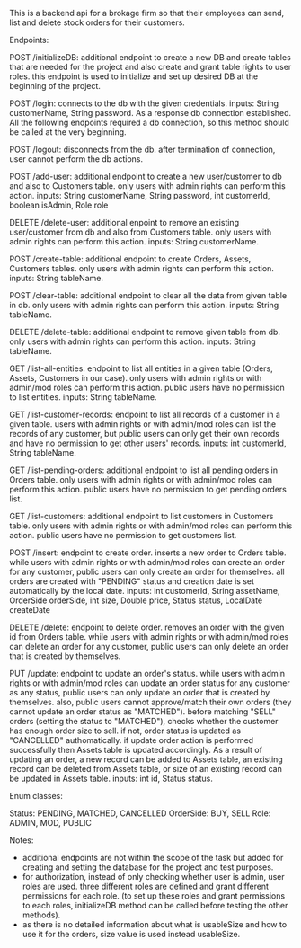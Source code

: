 This is a backend api for a brokage firm so that their employees can send, list and delete stock orders for their customers.

Endpoints:

POST /initializeDB: additional endpoint to create a new DB and create tables that are needed for the project and also create and grant table rights to user roles. this endpoint is used to initialize and set up desired DB at the beginning of the project.

POST /login: connects to the db with the given credentials. inputs: String customerName, String password. As a response db connection established. All the following endpoints required a db connection, so this method should be called at the very beginning.

POST /logout: disconnects from the db. after termination of connection, user cannot perform the db actions.

POST /add-user: additional endpoint to create a new user/customer to db and also to Customers table. only users with admin rights can perform this action. inputs: String customerName, String password, int customerId, boolean isAdmin, Role role

DELETE /delete-user: additional enpoint to remove an existing user/customer from db and also from Customers table. only users with admin rights can perform this action. inputs: String customerName.

POST /create-table: additional endpoint to create Orders, Assets, Customers tables. only users with admin rights can perform this action. inputs: String tableName.

POST /clear-table: additional endpoint to clear all the data from given table in db. only users with admin rights can perform this action. inputs: String tableName.

DELETE /delete-table: additional endpoint to remove given table from db. only users with admin rights can perform this action. inputs: String tableName.

GET /list-all-entities: endpoint to list all entities in a given table (Orders, Assets, Customers in our case). only users with admin rights or with admin/mod roles can perform this action. public users have no permission to list entities. inputs: String tableName.

GET /list-customer-records: endpoint to list all records of a customer in a given table. users with admin rights or with admin/mod roles can list the records of any customer, but public users can only get their own records and have no permission to get other users' records. inputs: int customerId, String tableName.

GET /list-pending-orders: additional endpoint to list all pending orders in Orders table. only users with admin rights or with admin/mod roles can perform this action. public users have no permission to get pending orders list.

GET /list-customers: additional endpoint to list customers in Customers table. only users with admin rights or with admin/mod roles can perform this action. public users have no permission to get customers list.

POST /insert: endpoint to create order. inserts a new order to Orders table. while users with admin rights or with admin/mod roles can create an order for any customer, public users can only create an order for themselves. all orders are created with "PENDING" status and creation date is set automatically by the local date. inputs: int customerId, String assetName, OrderSide orderSide, int size, Double price, Status status, LocalDate createDate

DELETE /delete: endpoint to delete order. removes an order with the given id from Orders table. while users with admin rights or with admin/mod roles can delete an order for any customer, public users can only delete an order that is created by themselves.

PUT /update: endpoint to update an order's status. while users with admin rights or with admin/mod roles can update an order status for any customer as any status, public users can only update an order that is created by themselves. also, public users cannot approve/match their own orders (they cannot update an order status as "MATCHED"). before matching "SELL" orders (setting the status to "MATCHED"), checks whether the customer has enough order size to sell. if not, order status is updated as "CANCELLED" authomatically. if update order action is performed successfully then Assets table is updated accordingly. As a result of updating an order, a new record can be added to Assets table, an existing record can be deleted from Assets table, or size of an existing record can be updated in Assets table. inputs: int id, Status status.


Enum classes:

Status: PENDING, MATCHED, CANCELLED
OrderSide: BUY, SELL
Role: ADMIN, MOD, PUBLIC


Notes:
* additional endpoints are not within the scope of the task but added for creating and setting the database for the project and test purposes.
* for authorization, instead of only checking whether user is admin, user roles are used. three different roles are defined and grant different permissions for each role. (to set up these roles and grant permissions to each roles, initializeDB method can be called before testing the other methods).
* as there is no detailed information about what is usableSize and how to use it for the orders, size value is used instead usableSize.
